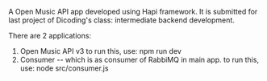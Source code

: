 A Open Music API app developed using Hapi framework. It is submitted for last project of Dicoding's class: intermediate backend development.

There are 2 applications:
1. Open Music API v3
   to run this, use: npm run dev
2. Consumer -- which is as consumer of RabbiMQ in main app.
   to run this, use: node src/consumer.js

